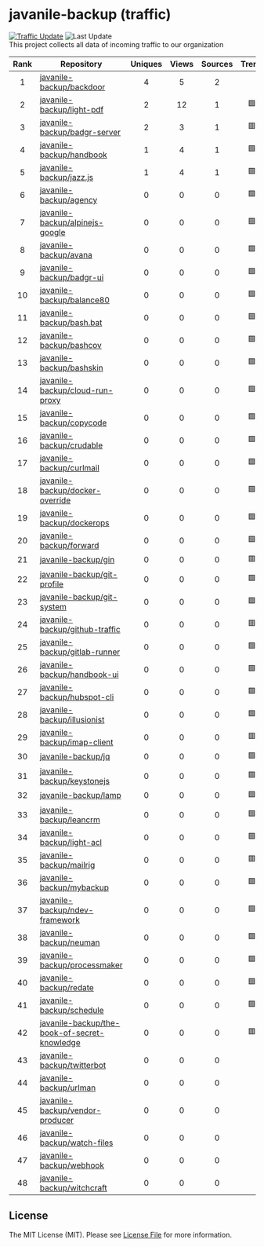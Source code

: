 # javanile-backup (traffic)
[![Traffic Update](https://github.com/javanile/github-traffic/actions/workflows/update.yml/badge.svg)](https://github.com/javanile/github-traffic/actions/workflows/update.yml)
![Last Update](https://img.shields.io/badge/Last%20Update-2022--05--01%2008%3A29%3A19%20UTC-blue)  
This project collects all data of incoming traffic to our organization  

| Rank | Repository | Uniques | Views | Sources | Trend |
|:----:|------------|:-----:|:-------:|:-------:|:-----:|
| 1 | [javanile-backup/backdoor](https://github.com/javanile-backup/backdoor) | 4 | 5 | 2 |  |
| 2 | [javanile-backup/light-pdf](https://github.com/javanile-backup/light-pdf) | 2 | 12 | 1 | 🟩 |
| 3 | [javanile-backup/badgr-server](https://github.com/javanile-backup/badgr-server) | 2 | 3 | 1 | 🟥 |
| 4 | [javanile-backup/handbook](https://github.com/javanile-backup/handbook) | 1 | 4 | 1 | 🟩 |
| 5 | [javanile-backup/jazz.js](https://github.com/javanile-backup/jazz.js) | 1 | 4 | 1 | 🟩 |
| 6 | [javanile-backup/agency](https://github.com/javanile-backup/agency) | 0 | 0 | 0 | 🟩 |
| 7 | [javanile-backup/alpinejs-google](https://github.com/javanile-backup/alpinejs-google) | 0 | 0 | 0 | 🟩 |
| 8 | [javanile-backup/avana](https://github.com/javanile-backup/avana) | 0 | 0 | 0 | 🟩 |
| 9 | [javanile-backup/badgr-ui](https://github.com/javanile-backup/badgr-ui) | 0 | 0 | 0 | 🟩 |
| 10 | [javanile-backup/balance80](https://github.com/javanile-backup/balance80) | 0 | 0 | 0 | 🟩 |
| 11 | [javanile-backup/bash.bat](https://github.com/javanile-backup/bash.bat) | 0 | 0 | 0 | 🟩 |
| 12 | [javanile-backup/bashcov](https://github.com/javanile-backup/bashcov) | 0 | 0 | 0 | 🟩 |
| 13 | [javanile-backup/bashskin](https://github.com/javanile-backup/bashskin) | 0 | 0 | 0 | 🟩 |
| 14 | [javanile-backup/cloud-run-proxy](https://github.com/javanile-backup/cloud-run-proxy) | 0 | 0 | 0 | 🟩 |
| 15 | [javanile-backup/copycode](https://github.com/javanile-backup/copycode) | 0 | 0 | 0 | 🟩 |
| 16 | [javanile-backup/crudable](https://github.com/javanile-backup/crudable) | 0 | 0 | 0 | 🟩 |
| 17 | [javanile-backup/curlmail](https://github.com/javanile-backup/curlmail) | 0 | 0 | 0 | 🟩 |
| 18 | [javanile-backup/docker-override](https://github.com/javanile-backup/docker-override) | 0 | 0 | 0 | 🟩 |
| 19 | [javanile-backup/dockerops](https://github.com/javanile-backup/dockerops) | 0 | 0 | 0 | 🟩 |
| 20 | [javanile-backup/forward](https://github.com/javanile-backup/forward) | 0 | 0 | 0 | 🟩 |
| 21 | [javanile-backup/gin](https://github.com/javanile-backup/gin) | 0 | 0 | 0 | 🟥 |
| 22 | [javanile-backup/git-profile](https://github.com/javanile-backup/git-profile) | 0 | 0 | 0 | 🟩 |
| 23 | [javanile-backup/git-system](https://github.com/javanile-backup/git-system) | 0 | 0 | 0 | 🟩 |
| 24 | [javanile-backup/github-traffic](https://github.com/javanile-backup/github-traffic) | 0 | 0 | 0 | 🟥 |
| 25 | [javanile-backup/gitlab-runner](https://github.com/javanile-backup/gitlab-runner) | 0 | 0 | 0 | 🟩 |
| 26 | [javanile-backup/handbook-ui](https://github.com/javanile-backup/handbook-ui) | 0 | 0 | 0 | 🟩 |
| 27 | [javanile-backup/hubspot-cli](https://github.com/javanile-backup/hubspot-cli) | 0 | 0 | 0 | 🟩 |
| 28 | [javanile-backup/illusionist](https://github.com/javanile-backup/illusionist) | 0 | 0 | 0 | 🟩 |
| 29 | [javanile-backup/imap-client](https://github.com/javanile-backup/imap-client) | 0 | 0 | 0 | 🟥 |
| 30 | [javanile-backup/jq](https://github.com/javanile-backup/jq) | 0 | 0 | 0 | 🟩 |
| 31 | [javanile-backup/keystonejs](https://github.com/javanile-backup/keystonejs) | 0 | 0 | 0 | 🟩 |
| 32 | [javanile-backup/lamp](https://github.com/javanile-backup/lamp) | 0 | 0 | 0 | 🟩 |
| 33 | [javanile-backup/leancrm](https://github.com/javanile-backup/leancrm) | 0 | 0 | 0 | 🟩 |
| 34 | [javanile-backup/light-acl](https://github.com/javanile-backup/light-acl) | 0 | 0 | 0 | 🟩 |
| 35 | [javanile-backup/mailrig](https://github.com/javanile-backup/mailrig) | 0 | 0 | 0 | 🟥 |
| 36 | [javanile-backup/mybackup](https://github.com/javanile-backup/mybackup) | 0 | 0 | 0 | 🟩 |
| 37 | [javanile-backup/ndev-framework](https://github.com/javanile-backup/ndev-framework) | 0 | 0 | 0 | 🟩 |
| 38 | [javanile-backup/neuman](https://github.com/javanile-backup/neuman) | 0 | 0 | 0 | 🟩 |
| 39 | [javanile-backup/processmaker](https://github.com/javanile-backup/processmaker) | 0 | 0 | 0 | 🟩 |
| 40 | [javanile-backup/redate](https://github.com/javanile-backup/redate) | 0 | 0 | 0 | 🟩 |
| 41 | [javanile-backup/schedule](https://github.com/javanile-backup/schedule) | 0 | 0 | 0 | 🟩 |
| 42 | [javanile-backup/the-book-of-secret-knowledge](https://github.com/javanile-backup/the-book-of-secret-knowledge) | 0 | 0 | 0 | 🟥 |
| 43 | [javanile-backup/twitterbot](https://github.com/javanile-backup/twitterbot) | 0 | 0 | 0 |  |
| 44 | [javanile-backup/urlman](https://github.com/javanile-backup/urlman) | 0 | 0 | 0 |  |
| 45 | [javanile-backup/vendor-producer](https://github.com/javanile-backup/vendor-producer) | 0 | 0 | 0 |  |
| 46 | [javanile-backup/watch-files](https://github.com/javanile-backup/watch-files) | 0 | 0 | 0 |  |
| 47 | [javanile-backup/webhook](https://github.com/javanile-backup/webhook) | 0 | 0 | 0 |  |
| 48 | [javanile-backup/witchcraft](https://github.com/javanile-backup/witchcraft) | 0 | 0 | 0 |  |
## License
The MIT License (MIT). Please see [License File](LICENSE) for more information.
